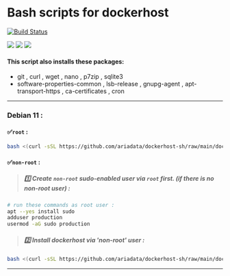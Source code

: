 # Bash scripts for dockerhost
[![Build Status](https://files.ariadata.co/file/ariadata_logo.png)](https://ariadata.co)

![](https://img.shields.io/github/stars/ariadata/dockerhost-sh.svg)
![](https://img.shields.io/github/watchers/ariadata/dockerhost-sh.svg)
![](https://img.shields.io/github/forks/ariadata/dockerhost-sh.svg)

#### This script also installs these packages:
* git , curl , wget , nano , p7zip , sqlite3
* software-properties-common , lsb-release , gnupg-agent , apt-transport-https , ca-certificates , cron

---
### Debian 11 :
#### ✅`root` :
```sh
bash <(curl -sSL https://github.com/ariadata/dockerhost-sh/raw/main/dockerhost-basic-debian-11-root.sh)
```
#### ✅`non-root` :
 > ##### 1️⃣ Create `non-root` sudo-enabled user via `root` first. (if there is no non-root user) :
```sh
# run these commands as root user :
apt --yes install sudo
adduser production
usermod -aG sudo production
```
 > ##### 2️⃣ Install dockerhost via 'non-root' user :
```sh
bash <(curl -sSL https://github.com/ariadata/dockerhost-sh/raw/main/dockerhost-basic-debian-11-non-root.sh)
```
---


